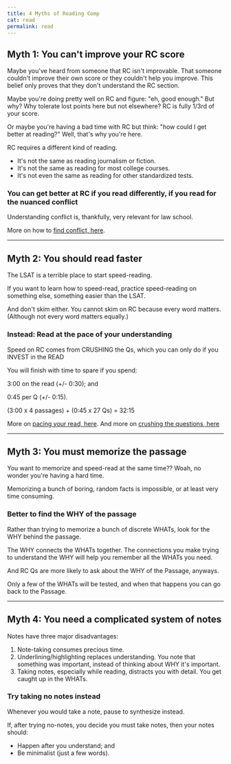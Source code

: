 ```yaml
---
title: 4 Myths of Reading Comp
cat: read
permalink: read
---
```


## Myth 1: You can't improve your RC score

Maybe you've heard from someone that RC isn't improvable. That someone couldn't improve their own score or they couldn't help you improve. This belief only proves that they don't understand the RC section.

Maybe you're doing pretty well on RC and figure: "eh, good enough." But why? Why tolerate lost points here but not elsewhere? RC is fully 1/3rd of your score.

Or maybe you're having a bad time with RC but think: "how could I get better at reading?" Well, that's why you're here.

RC requires a different kind of reading.

- It's not the same as reading journalism or fiction.
- It's not the same as reading for most college courses.
- It's not even the same as reading for other standardized tests.

### You can get better at RC if you read differently, if you read for the nuanced conflict

Understanding conflict is, thankfully, very relevant for law school.

More on how to [find conflict, here](conflict.html).

---

## Myth 2: You should read faster

The LSAT is a terrible place to start speed-reading.

If you want to learn how to speed-read, practice speed-reading on something else, something easier than the LSAT.

And don't skim either. You cannot skim on RC because every word matters. (Although not every word matters equally.)

### Instead: Read at the pace of your understanding

Speed on RC comes from CRUSHING the Qs, which you can only do if you INVEST in the READ

You will finish with time to spare if you spend:

3:00 on the read (+/- 0:30); and

0:45 per Q (+/- 0:15).

(3:00 x 4 passages) + (0:45 x 27 Qs) = 32:15

More on [pacing your read, here](pace.html).
And more on [crushing the questions, here](eliminate.html)

---

## Myth 3: You must memorize the passage

You want to memorize and speed-read at the same time?? Woah, no wonder you're having a hard time.

Memorizing a bunch of boring, random facts is impossible, or at least very time consuming.

### Better to find the WHY of the passage

Rather than trying to memorize a bunch of discrete WHATs, look for the WHY behind the passage. 

The WHY connects the WHATs together. The connections you make trying to understand the WHY will help you remember all the WHATs you need.

And RC Qs are more likely to ask about the WHY of the Passage, anyways.

Only a few of the WHATs will be tested, and when that happens you can go back to the Passage.

---

## Myth 4: You need a complicated system of notes

Notes have three major disadvantages:

1. Note-taking consumes precious time.
1. Underlining/highlighting replaces understanding. You note that something was important, instead of thinking about WHY it's important.
1. Taking notes, especially while reading, distracts you with detail. You get caught up in the WHATs.

### Try taking no notes instead

Whenever you would take a note, pause to synthesize instead.

If, after trying no-notes, you decide you must take notes, then your notes should:

- Happen after you understand; and
- Be minimalist (just a few words).
